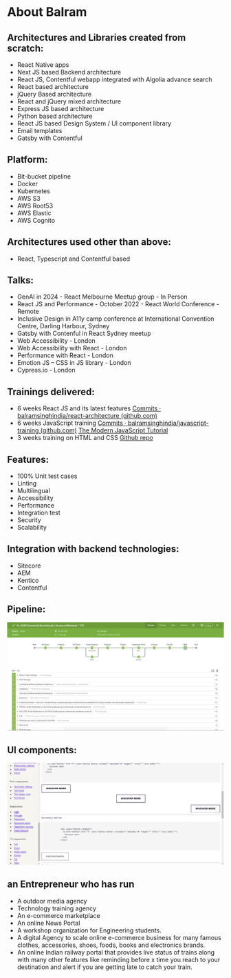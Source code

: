 # About Balram

## Architectures and Libraries created from scratch:
- React Native apps
- Next JS based Backend architecture
- React JS, Contentful webapp integrated with Algolia advance search
- React based architecture
- jQuery Based architecture
- React and jQuery mixed architecture
- Express JS based architecture
- Python based architecture
- React JS based Design System / UI component library
- Email templates
- Gatsby with Contentful 

## Platform:
- Bit-bucket pipeline
- Docker
- Kubernetes
- AWS S3
- AWS Root53
- AWS Elastic
- AWS Cognito

## Architectures used other than above:
-	React, Typescript and Contentful based

## Talks:
- GenAI in 2024 - React Melbourne Meetup group - In Person
- React JS and Performance - October 2022 - React World Conference - Remote
-	Inclusive Design in A11y camp conference at International Convention Centre, Darling Harbour, Sydney
-	Gatsby with Contenful in React Sydney meetup 
-	Web Accessibility  - London
-	Web Accessibility with React - London
-	Performance with React  - London
-	Emotion JS – CSS in JS library - London
-	Cypress.io - London

## Trainings delivered:
-	6 weeks React JS and its latest features [Commits · balramsinghindia/react-architecture (github.com)](https://github.com/balramsinghindia/react-architecture/commits/master)
-	6 weeks JavaScript training [Commits · balramsinghindia/javascript-training (github.com)](https://github.com/balramsinghindia/javascript-training) [The Modern JavaScript Tutorial](https://javascript.info/)
-	3 weeks training on HTML and CSS [Github repo](https://github.com/balramsinghindia/frontendtraining)

## Features:
-	100% Unit test cases
-	Linting
-	Multilingual
-	Accessibility
-	Performance
-	Integration test
-	Security
-	Scalability

## Integration with backend technologies:
-	Sitecore
-	AEM
-	Kentico
-	Contentful

## Pipeline:
![Pipeline](https://raw.githubusercontent.com/balramsinghindia/tempfiles/main/Screen%20Shot%202019-07-19%20at%202.08.29%20PM.png "Pipeline")

 

## UI components:
![UI components](https://github.com/balramsinghindia/tempfiles/blob/main/Capture.PNG?raw=true "UI components")


## an Entrepreneur who has run 
- A outdoor media agency
- Technology training agency
- An e-commerce marketplace
- An online News Portal
- A workshop organization for Engineering students.
- A digital Agency to scale online e-commerce business for many famous clothes, accessories, shoes, foods, books and electronics brands.
- An online Indian railway portal that provides live status of trains along with many other features like reminding before x time you reach to your destination and alert if you are getting late to catch your train.


